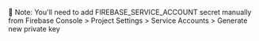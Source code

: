 📝 Note: You'll need to add FIREBASE_SERVICE_ACCOUNT secret manually from Firebase Console > Project Settings > Service Accounts > Generate new private key
